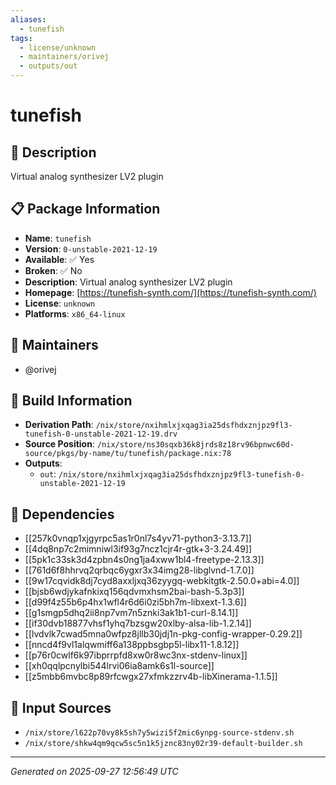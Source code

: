 ```yaml
---
aliases:
  - tunefish
tags:
  - license/unknown
  - maintainers/orivej
  - outputs/out
---
```


# tunefish

## 📝 Description

Virtual analog synthesizer LV2 plugin

## 📋 Package Information

- **Name**: `tunefish`
- **Version**: `0-unstable-2021-12-19`
- **Available**: ✅ Yes
- **Broken**: ✅ No
- **Description**: Virtual analog synthesizer LV2 plugin
- **Homepage**: [https://tunefish-synth.com/](https://tunefish-synth.com/)
- **License**: `unknown`
- **Platforms**: `x86_64-linux`
## 👥 Maintainers

- @orivej


## 🔧 Build Information

- **Derivation Path**: `/nix/store/nxihmlxjxqag3ia25dsfhdxznjpz9fl3-tunefish-0-unstable-2021-12-19.drv`
- **Source Position**: `/nix/store/ns30sqxb36k8jrds8z18rv96bpnwc60d-source/pkgs/by-name/tu/tunefish/package.nix:78`
- **Outputs**:
  - `out`:  `/nix/store/nxihmlxjxqag3ia25dsfhdxznjpz9fl3-tunefish-0-unstable-2021-12-19`

## 🔗 Dependencies

- [[257k0vnqp1xjgyrpc5as1r0nl7s4yv71-python3-3.13.7]]
- [[4dq8np7c2mimniwl3if93g7ncz1cjr4r-gtk+3-3.24.49]]
- [[5pk1c33sk3d4zpbn4s0ng1ja4xww1bl4-freetype-2.13.3]]
- [[761d6f8hhrvq2qrbqc6ygxr3x34img28-libglvnd-1.7.0]]
- [[9w17cqvidk8dj7cyd8axxljxq36zyygq-webkitgtk-2.50.0+abi=4.0]]
- [[bjsb6wdjykafnkixq156qdvmxhsm2bai-bash-5.3p3]]
- [[d99f4z55b6p4hx1wfl4r6d6i0zi5bh7m-libxext-1.3.6]]
- [[g1smgp5dhq2ii8np7vm7n5znki3ak1b1-curl-8.14.1]]
- [[if30dvb18877vhsf1yhq7bzsgw20xlby-alsa-lib-1.2.14]]
- [[lvdvlk7cwad5mna0wfpz8jllb30jdj1n-pkg-config-wrapper-0.29.2]]
- [[nncd4f9vl1alqwmiff6a138ppbsgbp5l-libx11-1.8.12]]
- [[p76r0cwlf6k97ibprrpfd8xw0r8wc3nx-stdenv-linux]]
- [[xh0qqlpcnylbi544lrvi06ia8amk6s1l-source]]
- [[z5mbb6mvbc8p89rfcwgx27xfmkzzrv4b-libXinerama-1.1.5]]

## 📁 Input Sources

- `/nix/store/l622p70vy8k5sh7y5wizi5f2mic6ynpg-source-stdenv.sh`
- `/nix/store/shkw4qm9qcw5sc5n1k5jznc83ny02r39-default-builder.sh`

---
*Generated on 2025-09-27 12:56:49 UTC*
